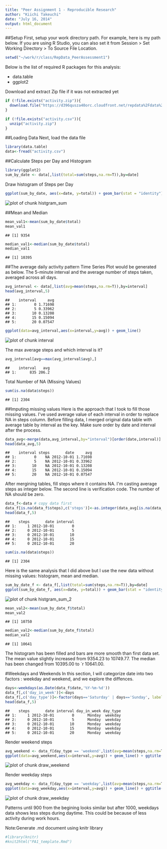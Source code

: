 ```yaml
---
title: "Peer Assignment 1 - Reproducible Research"
author: "Kiichi Takeuchi"
date: "July 16, 2014"
output: html_document
---
```


##Setup
First, setup your work directory path. For example, here is my path below. If you are using R Studio, you can also set it from Session > Set Working Directory > To Source File Location.


```r
setwd("~/work/r/class/RepData_PeerAssessment1")
```

Below is the list of required R packages for this analysis:
* data.table
* ggplot2

Download and extract Zip file if it was not extracted yet

```r
if (!file.exists("activity.zip")){
  download.file("https://d396qusza40orc.cloudfront.net/repdata%2Fdata%2Factivity.zip","activity.zip",method="curl")
}

if (!file.exists("activity.csv")){
  unzip("activity.zip")
}
```

##Loading Data
Next, load the data file

```r
library(data.table)
data<-fread("activity.csv")
```

##Calculate Steps per Day and Histogram

```r
library(ggplot2)
sum_by_date <- data[,list(total=sum(steps,na.rm=T)),by=date]
```

Draw histogram of Steps per Day

```r
ggplot(sum_by_date, aes(x=date, y=total)) + geom_bar(stat = "identity") + theme(axis.text.x = element_text(angle = 90,hjust = 1))# + coord_flip()# + scale_x_reverse() 
```

![plot of chunk histgram_sum](figure/histgram_sum.png) 

##Mean and Median

```r
mean_val1<-mean(sum_by_date$total)
mean_val1
```

```
## [1] 9354
```

```r
median_val1<-median(sum_by_date$total)
median_val1
```

```
## [1] 10395
```

##The average daily activity pattern
Time Series Plot would be generated as below. The 5-minute interval and the average number of steps taken, averaged across all days.


```r
avg_interval <- data[,list(avg=mean(steps,na.rm=T)),by=interval]
head(avg_interval,5)
```

```
##    interval     avg
## 1:        0 1.71698
## 2:        5 0.33962
## 3:       10 0.13208
## 4:       15 0.15094
## 5:       20 0.07547
```

```r
ggplot(data=avg_interval,aes(x=interval,y=avg)) + geom_line()
```

![plot of chunk interval](figure/interval.png) 

The max average steps and which interval is it?

```r
avg_interval[avg==max(avg_interval$avg),]
```

```
##    interval   avg
## 1:      835 206.2
```


Total Number of NA (Missing Values)

```r
sum(is.na(data$steps))
```

```
## [1] 2304
```

##Imputing missing values
Here is the approach that I took to fill those missing values. I've used average value of each interval in order to replace NA in steps column. Before filling data, I merged original data table with average table by interval as the key. Make sure order by date and interval after the process.

```r
data_avg<-merge(data,avg_interval,by="interval")[order(date,interval)]
head(data_avg,5)
```

```
##    interval steps       date     avg
## 1:        0    NA 2012-10-01 1.71698
## 2:        5    NA 2012-10-01 0.33962
## 3:       10    NA 2012-10-01 0.13208
## 4:       15    NA 2012-10-01 0.15094
## 5:       20    NA 2012-10-01 0.07547
```
After mergining tables, fill steps where it contains NA. I'm casting average steps as integer below. The second line is verification code. The number of NA should be zero.

```r
data_f<-data # copy data first
data_f[is.na(data_f$steps),c('steps')]<-as.integer(data_avg[is.na(data_f$steps),avg])
head(data_f,5)
```

```
##    steps       date interval
## 1:     1 2012-10-01        0
## 2:     0 2012-10-01        5
## 3:     0 2012-10-01       10
## 4:     0 2012-10-01       15
## 5:     0 2012-10-01       20
```

```r
sum(is.na(data$steps))
```

```
## [1] 2304
```

Here is the same analysis that I did above but I use the new data without missing values: histogram, mean and median.

```r
sum_by_date_f <- data_f[,list(total=sum(steps,na.rm=T)),by=date]
ggplot(sum_by_date_f, aes(x=date, y=total)) + geom_bar(stat = "identity") + theme(axis.text.x = element_text(angle = 90,hjust = 1))# + coord_flip()# + scale_x_reverse() 
```

![plot of chunk histgram_sum_2](figure/histgram_sum_2.png) 

```r
mean_val2<-mean(sum_by_date_f$total)
mean_val2
```

```
## [1] 10750
```

```r
median_val2<-median(sum_by_date_f$total)
median_val2
```

```
## [1] 10641
```

The histogram has been filled and bars are more smooth than first data set. The mean value slightly increased from 9354.23 to 10749.77. The median has been changed from 10395.00 to `r 10641.00. 


#Weekdays and Weekends
In this section, I will categorize date into two factors : weekday and weekend, and we explore the diffences.


```r
days<-weekdays(as.Date(data_f$date,'%Y-%m-%d'))
data_f[,c('day_in_week')]<-days
data_f[,c('day_type')]<-factor(days=='Saturday' | days=='Sunday', labels=c('weekday','weekend'))
head(data_f,5)
```

```
##    steps       date interval day_in_week day_type
## 1:     1 2012-10-01        0      Monday  weekday
## 2:     0 2012-10-01        5      Monday  weekday
## 3:     0 2012-10-01       10      Monday  weekday
## 4:     0 2012-10-01       15      Monday  weekday
## 5:     0 2012-10-01       20      Monday  weekday
```

Render weekend steps

```r
avg_weekend <- data_f[day_type == 'weekend',list(avg=mean(steps,na.rm=T)),by=interval]
ggplot(data=avg_weekend,aes(x=interval,y=avg)) + geom_line() + ggtitle("Average steps in Weekends")
```

![plot of chunk draw_weekend](figure/draw_weekend.png) 

Render weekday steps

```r
avg_weekday <- data_f[day_type == 'weekday',list(avg=mean(steps,na.rm=T)),by=interval]
ggplot(data=avg_weekday,aes(x=interval,y=avg)) + geom_line() + ggtitle("Average steps in Weekdays")
```

![plot of chunk draw_weekday](figure/draw_weekday.png) 

Patterns until 900 from the begining looks similar but after 1000, weekdays data shows less steps during daytime. This could be because of less activity during work hours.


Note:Generate .md document using knitr library

```r
#library(knitr)
#knit2html("PA1_template.Rmd")
```
